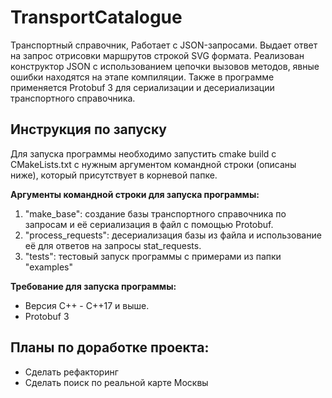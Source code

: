 TransportCatalogue
=

Транспортный справочник, Работает с JSON-запросами. Выдает ответ на запрос отрисовки маршрутов строкой SVG формата. Реализован конструктор JSON с использованием цепочки вызовов методов, явные ошибки находятся на этапе компиляции.
Также в программе применяется Protobuf 3 для сериализации и десериализации транспортного справочника.



Инструкция по запуску
-
Для запуска программы необходимо запустить cmake build c CMakeLists.txt с нужным аргументом командной строки (описаны ниже), который присутствует в корневой папке.

**Аргументы командной строки для запуска программы:**
1. "make_base": создание базы транспортного справочника по запросам и её сериализация в файл с помощью Protobuf.
2. "process_requests": десериализация базы из файла и использование её для ответов на запросы stat_requests.
3. "tests": тестовый запуск программы с примерами из папки "examples"


**Требование для запуска программы:**
- Версия С++ - C++17 и выше.
- Protobuf 3

Планы по доработке проекта:
-
- Сделать рефакторинг
- Сделать поиск по реальной карте Москвы 

